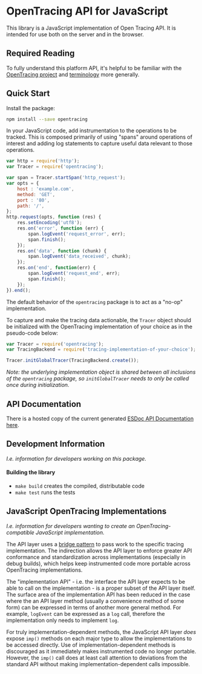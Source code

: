 # OpenTracing API for JavaScript

This library is a JavaScript implementation of Open Tracing API. It is intended for use both on the server and in the browser.

## Required Reading

To fully understand this platform API, it's helpful to be familiar with the [OpenTracing project](http://opentracing.io) and
[terminology](http://opentracing.io/spec/) more generally.

## Quick Start

Install the package:

```bash
npm install --save opentracing
```

In your JavaScript code, add instrumentation to the operations to be tracked. This is composed primarily of using "spans" around operations of interest and adding log statements to capture useful data relevant to those operations.

```js
var http = require('http');
var Tracer = require('opentracing');

var span = Tracer.startSpan('http_request');
var opts = {
    host : 'example.com',
    method: 'GET',
    port : '80',
    path: '/',
};
http.request(opts, function (res) {
    res.setEncoding('utf8');
    res.on('error', function (err) {
        span.logEvent('request_error', err);
        span.finish();
    });
    res.on('data', function (chunk) {
        span.logEvent('data_received', chunk);
    });
    res.on('end', function(err) {
        span.logEvent('request_end', err);
        span.finish();
    });
}).end();
```

The default behavior of the `opentracing` package is to act as a "no-op" implementation.

To capture and make the tracing data actionable, the `Tracer` object should be initialized with the OpenTracing implementation of your choice as in the pseudo-code below:

```js
var Tracer = require('opentracing');
var TracingBackend = require('tracing-implementation-of-your-choice');

Tracer.initGlobalTracer(TracingBackend.create());
```

*Note: the underlying implementation object is shared between all inclusions of the `opentracing` package, so `initGlobalTracer` needs to only be called once during initialization.*

## API Documentation

There is a hosted copy of the current generated [ESDoc API Documentation here](https://doc.esdoc.org/github.com/opentracing/opentracing-javascript/).

## Development Information

*I.e. information for developers working on this package.*

#### Building the library

* `make build` creates the compiled, distributable code
* `make test` runs the tests

## JavaScript OpenTracing Implementations

*I.e. information for developers wanting to create an OpenTracing-compatible JavaScript implementation.*

The API layer uses a [bridge pattern](https://en.wikipedia.org/wiki/Bridge_pattern) to pass work to the specific tracing implementation. The indirection allows the API layer to enforce greater API conformance and standardization across implementations (especially in debug builds), which helps keep instrumented code more portable across OpenTracing implementations.

The "implementation API" - i.e. the interface the API layer expects to be able to call on the implementation - is a proper subset of the API layer itself. The surface area of the implementation API has been reduced in the case where the an API layer method (usually a convenience method of some form) can be expressed in terms of another more general method. For example, `logEvent` can be expressed as a `log` call, therefore the implementation only needs to implement `log`.

For truly implementation-dependent methods, the JavaScript API layer *does* expose `imp()` methods on each major type to allow the implementations to be accessed directly. Use of implementation-dependent methods is discouraged as it immediately makes instrumented code no longer portable.  However, the `imp()` call does at least call attention to deviations from the standard API without making implementation-dependent calls impossible.
